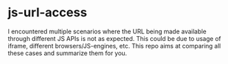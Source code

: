 # js-url-access
I encountered multiple scenarios where the URL being made available through different JS APIs is not as expected. This could be due to usage of iframe, different browsers/JS-engines, etc. This repo aims at comparing all these cases and summarize them for you.